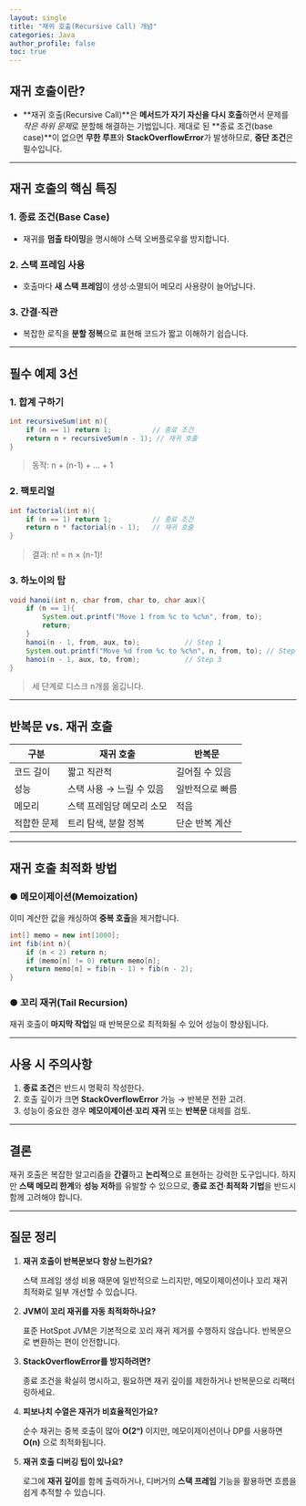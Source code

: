 ```yaml
---
layout: single
title: "재귀 호출(Recursive Call) 개념"
categories: Java
author_profile: false
toc: true
---
```


## 재귀 호출이란?

- **재귀 호출(Recursive Call)**은 **메서드가 자기 자신을 다시 호출**하면서 문제를 *작은 하위 문제*로 분할해 해결하는 기법입니다. 제대로 된 **종료 조건(base case)**이 없으면 **무한 루프**와 **StackOverflowError**가 발생하므로, **중단 조건**은 필수입니다.

------

## 재귀 호출의 핵심 특징

### 1. 종료 조건(Base Case)

- 재귀를 **멈출 타이밍**을 명시해야 스택 오버플로우를 방지합니다.

### 2. 스택 프레임 사용

- 호출마다 **새 스택 프레임**이 생성·소멸되어 메모리 사용량이 늘어납니다.

### 3. 간결·직관

- 복잡한 로직을 **분할 정복**으로 표현해 코드가 짧고 이해하기 쉽습니다.

------

## 필수 예제 3선

### 1. 합계 구하기

```java
int recursiveSum(int n){
    if (n == 1) return 1;          // 종료 조건
    return n + recursiveSum(n - 1); // 재귀 호출
}
```

> 동작: n + (n-1) + … + 1

### 2. 팩토리얼

```java
int factorial(int n){
    if (n == 1) return 1;          // 종료 조건
    return n * factorial(n - 1);   // 재귀 호출
}
```

> 결과: n! = n × (n-1)!

### 3. 하노이의 탑

```java
void hanoi(int n, char from, char to, char aux){
    if (n == 1){
        System.out.printf("Move 1 from %c to %c%n", from, to);
        return;
    }
    hanoi(n - 1, from, aux, to);           // Step 1
    System.out.printf("Move %d from %c to %c%n", n, from, to); // Step 2
    hanoi(n - 1, aux, to, from);           // Step 3
}
```

> 세 단계로 디스크 n개를 옮깁니다.

------

## 반복문 vs. 재귀 호출

| 구분        | **재귀 호출**             | **반복문**      |
| ----------- | ------------------------- | --------------- |
| 코드 길이   | 짧고 직관적               | 길어질 수 있음  |
| 성능        | 스택 사용 → 느릴 수 있음  | 일반적으로 빠름 |
| 메모리      | 스택 프레임당 메모리 소모 | 적음            |
| 적합한 문제 | 트리 탐색, 분할 정복      | 단순 반복 계산  |

------

## 재귀 호출 최적화 방법

### ● **메모이제이션(Memoization)**

이미 계산한 값을 캐싱하여 **중복 호출**을 제거합니다.

```java
int[] memo = new int[1000];
int fib(int n){
    if (n < 2) return n;
    if (memo[n] != 0) return memo[n];
    return memo[n] = fib(n - 1) + fib(n - 2);
}
```

### ● **꼬리 재귀(Tail Recursion)**

재귀 호출이 **마지막 작업**일 때 반복문으로 최적화될 수 있어 성능이 향상됩니다.

------

## 사용 시 주의사항

1. **종료 조건**은 반드시 명확히 작성한다.
2. 호출 깊이가 크면 **StackOverflowError** 가능 → 반복문 전환 고려.
3. 성능이 중요한 경우 **메모이제이션**·**꼬리 재귀** 또는 **반복문** 대체를 검토.

------

## 결론

재귀 호출은 복잡한 알고리즘을 **간결**하고 **논리적**으로 표현하는 강력한 도구입니다. 하지만 **스택 메모리 한계**와 **성능 저하**를 유발할 수 있으므로, **종료 조건**·**최적화 기법**을 반드시 함께 고려해야 합니다.

------

## 질문 정리

1. **재귀 호출이 반복문보다 항상 느린가요?**

   스택 프레임 생성 비용 때문에 일반적으로 느리지만, 메모이제이션이나 꼬리 재귀 최적화로 일부 개선할 수 있습니다.

2. **JVM이 꼬리 재귀를 자동 최적화하나요?**

   표준 HotSpot JVM은 기본적으로 꼬리 재귀 제거를 수행하지 않습니다. 반복문으로 변환하는 편이 안전합니다.

3. **StackOverflowError를 방지하려면?**

   종료 조건을 확실히 명시하고, 필요하면 재귀 깊이를 제한하거나 반복문으로 리팩터링하세요.

4. **피보나치 수열은 재귀가 비효율적인가요?**

   순수 재귀는 중복 호출이 많아 **O(2ⁿ)** 이지만, 메모이제이션이나 DP를 사용하면 **O(n)** 으로 최적화됩니다.

5. **재귀 호출 디버깅 팁이 있나요?**

   로그에 **재귀 깊이**를 함께 출력하거나, 디버거의 **스택 프레임** 기능을 활용하면 흐름을 쉽게 추적할 수 있습니다.
